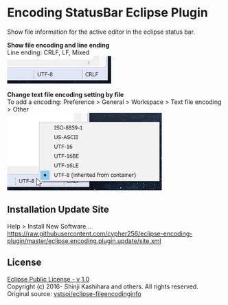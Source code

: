 # Encoding StatusBar Eclipse Plugin
Show file information for the active editor in the eclipse status bar.  

**Show file encoding and line ending**  
Line ending: CRLF, LF, Mixed  
![](image/encoding.jpg)  

**Change text file encoding setting by file**  
To add a encoding: Preference > General > Workspace > Text file encoding > Other  
![](image/encoding_select.jpg)  

## Installation Update Site
Help > Install New Software...  
https://raw.githubusercontent.com/cypher256/eclipse-encoding-plugin/master/eclipse.encoding.plugin.update/site.xml

## License
[Eclipse Public License - v 1.0](https://www.eclipse.org/legal/epl-v10.html)  
Copyright (c) 2016- Shinji Kashihara and others. All rights reserved.  
Original source: [ystsoi/eclipse-fileencodinginfo](https://github.com/ystsoi/eclipse-fileencodinginfo)
